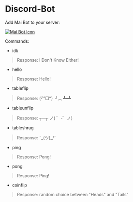 # Discord-Bot
Add Mai Bot to your server:

[![Mai Bot Icon](https://github.com/ryanalumkal/Mai-Bot/blob/main/pictures/35pq3n.png)](https://discord.com/api/oauth2/authorize?client_id=1091028696661499944&permissions=534723951680&scope=bot)

Commands:
- idk
> Response: I Don't Know Either!
- hello
> Response: Hello!
- tableflip
> Response: (╯°□°）╯︵ ┻━┻
- tableunflip
> Response: ┬─┬﻿ ノ( ゜-゜ノ)
- tableshrug
> Response: ¯\_(ツ)_/¯
- ping
> Response: Pong!
- pong
> Response: Ping!
- coinflip
> Response: random choice between "Heads" and "Tails"
